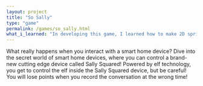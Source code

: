```yaml
---
layout: project
title: "So Sally"
type: "game"
permalink: /games/so_sally.html
what_i_learned: "In developing this game, I learned how to make 2D sprites in Photoshop, as well as how to write and incorporate dialogue into Unity games."
---
```

What really happens when you interact with a smart home device? Dive into the secret world of smart home devices, where you can control a brand-new cutting edge device called Sally Squared! Powered by elf technology, you get to control the elf inside the Sally Squared device, but be careful! You will lose points when you record the conversation at the wrong time!